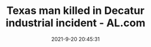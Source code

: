 ---
"title": "Texas man killed in Decatur industrial incident - AL.com"
"date": "2021-9-20 20:45:31"
"feed_name": "GOOGLENEWSINDUSTRIAL"
"feed_website": "https://news.google.com/search?q=industrial%2Bincident&hl=en-US&gl=US&ceid=US:en"
"feed_rss": "https://news.google.com/rss/search?q=industrial%2Bincident&hl=en-US&gl=US&ceid=US:en"
"link": "https://www.al.com/business/2021/09/texas-man-killed-in-decatur-industrial-incident.html"
"file": "_posts/2021-1-1-34d3fe67e0cc994d998bd1bd655603bf9357e31d.md"
"accident": "1"
"drilling": "0"
"dead": "1"
"injured": "0"
"where": "industrial site"
"place": "Texas, Decatur, Alabama"
---